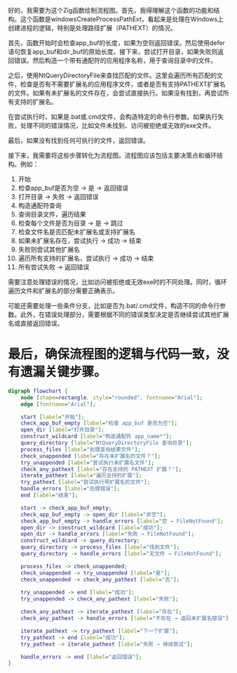 好的，我需要为这个Zig函数绘制流程图。首先，我得理解这个函数的功能和结构。这个函数是windowsCreateProcessPathExt，看起来是处理在Windows上创建进程的逻辑，特别是处理路径扩展（PATHEXT）的情况。

首先，函数开始时会检查app_buf的长度，如果为空则返回错误。然后使用defer语句恢复app_buf和dir_buf的原始长度。接下来，尝试打开目录，如果失败则返回错误。然后构造一个带有通配符的应用程序名称，用于查询目录中的文件。

之后，使用NtQueryDirectoryFile来查找匹配的文件。这里会遍历所有匹配的文件，检查是否有不需要扩展名的应用程序文件，或者是否有支持PATHEXT扩展名的文件。如果有未扩展名的文件存在，会尝试直接执行。如果没有找到，再尝试所有支持的扩展名。

在尝试执行时，如果是.bat或.cmd文件，会构造特定的命令行参数。如果执行失败，处理不同的错误情况，比如文件未找到、访问被拒绝或无效的exe文件。

最后，如果没有找到任何可执行的文件，返回错误。

接下来，我需要将这些步骤转化为流程图。流程图应该包括主要决策点和循环结构。例如：

1. 开始
2. 检查app_buf是否为空 → 是 → 返回错误
3. 打开目录 → 失败 → 返回错误
4. 构造通配符查询
5. 查询目录文件，遍历结果
6. 检查每个文件是否为目录 → 是 → 跳过
7. 检查文件名是否匹配未扩展名或支持扩展名
8. 如果未扩展名存在，尝试执行 → 成功 → 结束
9. 失败则尝试其他扩展名
10. 遍历所有支持的扩展名，尝试执行 → 成功 → 结束
11. 所有尝试失败 → 返回错误

需要注意处理错误的情况，比如访问被拒绝或无效exe时的不同处理。同时，循环遍历文件和扩展名的部分需要正确表示。

可能还需要处理一些条件分支，比如是否为.bat/.cmd文件，构造不同的命令行参数。此外，在错误处理部分，需要根据不同的错误类型决定是否继续尝试其他扩展名或直接返回错误。

最后，确保流程图的逻辑与代码一致，没有遗漏关键步骤。
================================================
```dot
digraph flowchart {
    node [shape=rectangle, style="rounded", fontname="Arial"];
    edge [fontname="Arial"];

    start [label="开始"];
    check_app_buf_empty [label="检查 app_buf 是否为空"];
    open_dir [label="打开目录"];
    construct_wildcard [label="构造通配符 app_name*"];
    query_directory [label="NtQueryDirectoryFile 查询目录"];
    process_files [label="处理查询结果文件"];
    check_unappended [label="存在未扩展名的文件？"];
    try_unappended [label="尝试执行未扩展名文件"];
    check_any_pathext [label="存在支持的 PATHEXT 扩展？"];
    iterate_pathext [label="遍历支持的扩展"];
    try_pathext [label="尝试执行带扩展名的文件"];
    handle_errors [label="处理错误"];
    end [label="结束"];

    start -> check_app_buf_empty;
    check_app_buf_empty -> open_dir [label="非空"];
    check_app_buf_empty -> handle_errors [label="空 → FileNotFound"];
    open_dir -> construct_wildcard [label="成功"];
    open_dir -> handle_errors [label="失败 → FileNotFound"];
    construct_wildcard -> query_directory;
    query_directory -> process_files [label="找到文件"];
    query_directory -> handle_errors [label="无文件 → FileNotFound"];

    process_files -> check_unappended;
    check_unappended -> try_unappended [label="是"];
    check_unappended -> check_any_pathext [label="否"];
    
    try_unappended -> end [label="成功"];
    try_unappended -> check_any_pathext [label="失败"];

    check_any_pathext -> iterate_pathext [label="存在"];
    check_any_pathext -> handle_errors [label="不存在 → 返回未扩展名错误"];

    iterate_pathext -> try_pathext [label="下一个扩展"];
    try_pathext -> end [label="成功"];
    try_pathext -> iterate_pathext [label="失败 → 继续尝试"];

    handle_errors -> end [label="返回错误"];
}
```